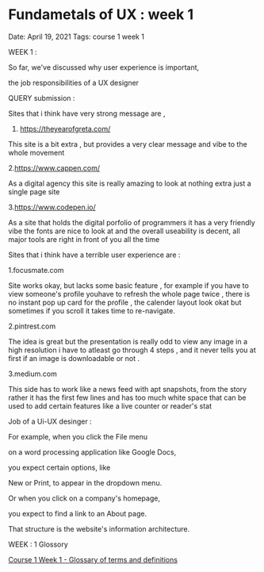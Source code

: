 # Fundametals of UX : week 1

Date: April 19, 2021
Tags: course 1 week 1

WEEK 1 : 

So far, we've discussed why user experience is important,

the job responsibilities of a UX designer

QUERY submission : 

Sites that i think have very strong message are ,

1. https://theyearofgreta.com/

This site is a bit extra , but provides a very clear message and vibe to the whole movement

2.https://www.cappen.com/

As a digital agency this site is really amazing to look at nothing extra just a single page site

3.https://www.codepen.io/

As a site that holds the digital porfolio of programmers it has a very friendly vibe the fonts are nice to look at and the overall useability is decent, all major tools are right in front of you all the time

Sites that i think have  a terrible user experience are :

1.focusmate.com

Site works okay, but lacks some basic feature , for example if you have to view someone's profile youhave to refresh the whole page twice , there is no instant pop up card for the profile , the calender layout look okat but sometimes if you scroll it takes time to re-navigate.

2.pintrest.com

The idea is great but the presentation is really odd to view any image in a high resolution i have to atleast go through 4 steps , and it never tells you at first if an image is downloadable or not .

3.medium.com

This side has to work like a news feed with apt snapshots, from the story rather it has the first few lines and has too much white space that can be used to add certain features like a live counter or reader's stat

Job of a  Ui-UX desinger : 

For example, when you click the File menu

on a word processing application like Google Docs,

you expect certain options, like

New or Print, to appear in the dropdown menu.

Or when you click on a company's homepage,

you expect to find a link to an About page.

That structure is the website's information architecture.

WEEK : 1 Glossory 

[Course 1 Week 1 - Glossary of terms and definitions](https://docs.google.com/document/d/1iIk571xhzLgS4920sQE7doDeW7Bdd51nBH1qWYX5baw/edit)